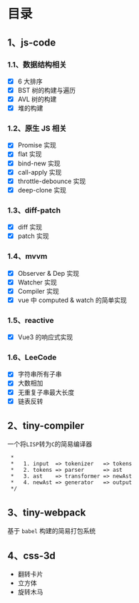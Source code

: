 # 目录

## 1、js-code

### 1.1、数据结构相关

- [x] 6 大排序
- [x] BST 树的构建与遍历
- [x] AVL 树的构建
- [x] 堆的构建

### 1.2、原生 JS 相关

- [x] Promise 实现
- [x] flat 实现
- [x] bind-new 实现
- [x] call-apply 实现
- [x] throttle-debounce 实现
- [x] deep-clone 实现

### 1.3、diff-patch

- [x] diff 实现
- [x] patch 实现

### 1.4、mvvm

- [x] Observer & Dep 实现
- [x] Watcher 实现
- [x] Compiler 实现
- [x] vue 中 computed & watch 的简单实现

### 1.5、reactive

- [x] Vue3 的响应式实现

### 1.6、LeeCode

- [x] 字符串所有子串
- [x] 大数相加
- [x] 无重复子串最大长度
- [x] 链表反转

## 2、tiny-compiler

一个将`LISP`转为`C`的简易编译器

```
 *
 *   1. input  => tokenizer   => tokens
 *   2. tokens => parser      => ast
 *   3. ast    => transformer => newAst
 *   4. newAst => generator   => output
 */

```

## 3、tiny-webpack

基于 `babel` 构建的简易打包系统

## 4、css-3d

- 翻转卡片
- 立方体
- 旋转木马
